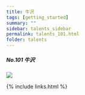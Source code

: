 ```yaml
---
title: 牛沢
tags: [getting_started]
summary: ""
sidebar: talents_sidebar
permalink: talents_101.html
folder: talents
---
```



##### No.101 牛沢

![](https://yt3.ggpht.com/ytc/AKedOLTbCtN02EVfFE-YogZWgxCbRLhByR3LD-ACoef0xg=s176-c-k-c0x00ffffff-no-rj)






{% include links.html %}
